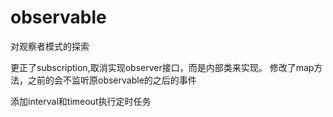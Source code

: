 # observable
对观察者模式的探索

更正了subscription,取消实现observer接口，而是内部类来实现。
修改了map方法，之前的会不监听原observable的之后的事件


添加interval和timeout执行定时任务
